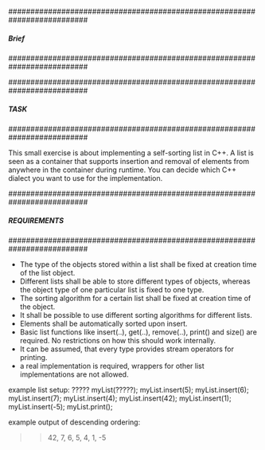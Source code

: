 ##########################################################################
##### Brief
##########################################################################

##########################################################################
##### TASK
##########################################################################

This small exercise is about implementing a self-sorting list in C++. A
list is seen as a container that supports insertion and removal of
elements from anywhere in the container during runtime. You can decide
which C++ dialect you want to use for the implementation.

##########################################################################
##### REQUIREMENTS
##########################################################################

- The type of the objects stored within a list shall be fixed at creation
  time of the list object.
- Different lists shall be able to store different types of objects,
  whereas the object type of one particular list is fixed to one type.
- The sorting algorithm for a certain list shall be fixed at creation time
  of the object.
- It shall be possible to use different sorting algorithms for different
  lists.
- Elements shall be automatically sorted upon insert.
- Basic list functions like insert(..), get(..), remove(..), print() and
  size() are required. No restrictions on how this should work internally.
- It can be assumed, that every type provides stream operators for 
  printing.
- a real implementation is required, wrappers for other list 
  implementations are not allowed.
 
example list setup: 
????? myList(?????);
myList.insert(5);
myList.insert(6);
myList.insert(7);
myList.insert(4);
myList.insert(42);
myList.insert(1);
myList.insert(-5);
myList.print();  

example output of descending ordering:
>> 42, 7, 6, 5, 4, 1, -5